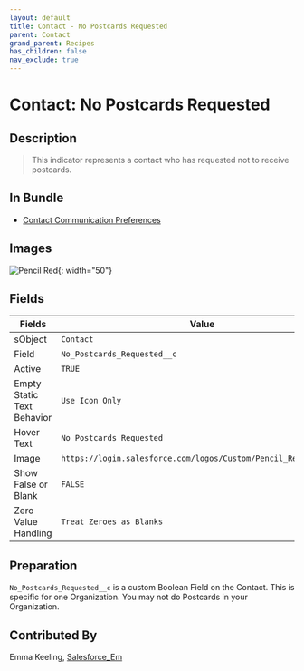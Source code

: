 ```yaml
---
layout: default
title: Contact - No Postcards Requested
parent: Contact
grand_parent: Recipes
has_children: false
nav_exclude: true
---
```



# Contact: No Postcards Requested

## Description
> This indicator represents a contact who has requested not to receive postcards.

## In Bundle
* [Contact Communication Preferences](../bundle-contact-communication-preferences)

## Images 

![Pencil Red](https://login.salesforce.com/logos/Custom/Pencil_Red/logo.png){: width="50"}

## Fields

Fields | Value
-- | --
sObject | `Contact`
Field | `No_Postcards_Requested__c`
Active | `TRUE`
Empty Static Text Behavior | `Use Icon Only`
Hover Text | `No Postcards Requested`
Image | `https://login.salesforce.com/logos/Custom/Pencil_Red/logo.png`
Show False or Blank | `FALSE`
Zero Value Handling | `Treat Zeroes as Blanks`

## Preparation
`No_Postcards_Requested__c` is a custom Boolean Field on the Contact. This is specific for one Organization. You may not do Postcards in your Organization. 

## Contributed By
Emma Keeling, [Salesforce_Em](https://github.com/Salesforce-Em)